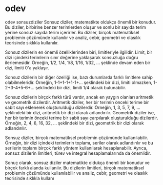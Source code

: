 # odev
odev
sonsuzdiziler
Sonsuz diziler, matematikte oldukça önemli bir konudur. Bu diziler, birbirine benzer terimlerden oluşur ve sonlu bir sayıda terim yerine sonsuz sayıda terim içerirler. Bu diziler, birçok matematiksel problemin çözümünde kullanılır ve analiz, cebir, geometri ve olasılık teorisinde sıklıkla kullanılır.

Sonsuz dizilerin en önemli özelliklerinden biri, limitleriyle ilgilidir. Limit, bir dizi içindeki terimlerin sınır değerine yaklaşarak sonsuzluğa doğru ilerlemesidir. Örneğin, 1/2, 1/4, 1/8, 1/16, 1/32, ... şeklinde devam eden bir dizi, limiti 0'a yaklaşır.

Sonsuz dizilerin bir diğer özelliği ise, bazı durumlarda farklı limitlere sahip olabilmeleridir. Örneğin, 1-1+1-1+1-1+... şeklindeki bir dizi, limiti olmazken, 1-2+3-4+5-6+... şeklindeki bir dizi, limiti 1/4 olarak bulunabilir.

Sonsuz dizilerin birçok farklı türü vardır, ancak en yaygın olanları aritmetik ve geometrik dizilerdir. Aritmetik diziler, her bir terimin önceki terime bir sabit sayı eklenerek oluşturulduğu dizilerdir. Örneğin, 1, 3, 5, 7, 9, ... şeklindeki bir dizi, aritmetik bir dizi olarak adlandırılır. Geometrik diziler ise, her bir terimin önceki terime bir sabit sayı çarpılarak oluşturulduğu dizilerdir. Örneğin, 2, 4, 8, 16, 32, ... şeklindeki bir dizi, geometrik bir dizi olarak adlandırılır.

Sonsuz diziler, birçok matematiksel problemin çözümünde kullanılabilir. Örneğin, bir dizi içindeki terimlerin toplamı, seriler olarak adlandırılır ve bu serilerin toplamı birçok farklı yöntem kullanılarak hesaplanabilir. Ayrıca, sonsuz dizilerin limitleri, türev ve integral hesaplamalarında da önemlidir.

Sonuç olarak, sonsuz diziler matematikte oldukça önemli bir konudur ve birçok farklı alanda kullanılır. Bu dizilerin limitleri, birçok matematiksel problemin çözümünde kullanılabilir ve analiz, cebir, geometri ve olasılık teorisinde sıklıkla kullanı
